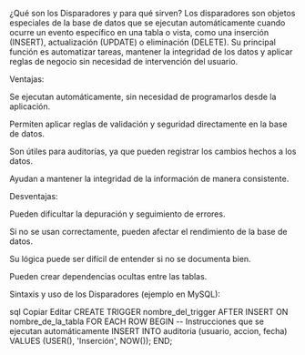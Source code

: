 ¿Qué son los Disparadores y para qué sirven?
Los disparadores son objetos especiales de la base de datos que se ejecutan automáticamente cuando ocurre un evento específico en una tabla o vista, como una inserción (INSERT), actualización (UPDATE) o eliminación (DELETE). Su principal función es automatizar tareas, mantener la integridad de los datos y aplicar reglas de negocio sin necesidad de intervención del usuario.

Ventajas:

Se ejecutan automáticamente, sin necesidad de programarlos desde la aplicación.

Permiten aplicar reglas de validación y seguridad directamente en la base de datos.

Son útiles para auditorías, ya que pueden registrar los cambios hechos a los datos.

Ayudan a mantener la integridad de la información de manera consistente.

Desventajas:

Pueden dificultar la depuración y seguimiento de errores.

Si no se usan correctamente, pueden afectar el rendimiento de la base de datos.

Su lógica puede ser difícil de entender si no se documenta bien.

Pueden crear dependencias ocultas entre las tablas.

Sintaxis y uso de los Disparadores (ejemplo en MySQL):

sql
Copiar
Editar
CREATE TRIGGER nombre_del_trigger
AFTER INSERT ON nombre_de_la_tabla
FOR EACH ROW
BEGIN
    -- Instrucciones que se ejecutan automáticamente
    INSERT INTO auditoria (usuario, accion, fecha)
    VALUES (USER(), 'Inserción', NOW());
END;
